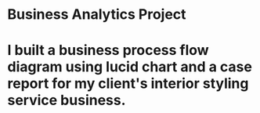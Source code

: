 # Business Analytics Project

# I built a business process flow diagram using lucid chart and a case report for my client's interior styling service business.
